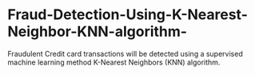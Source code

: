 # Fraud-Detection-Using-K-Nearest-Neighbor-KNN-algorithm-
Fraudulent Credit card transactions will be detected using a supervised machine learning method K-Nearest Neighbors (KNN) algorithm.
